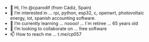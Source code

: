 - 👋 Hi, I’m @cparodif (from Cádiz, Spain)
- 👀 I’m interested in ... rpi, python, esp32, c, openwrt, photovoltaic energy, iot, spanish accounting software.
- 🌱 I’m currently learning ... noooo! ... I´m retiree ... 65 years old
- 💞️ I’m looking to collaborate on ... free software
- 📫 How to reach me ... t.me/cp057

<!---
cparodif/cparodif is a ✨ special ✨ repository because its `README.md` (this file) appears on your GitHub profile.
You can click the Preview link to take a look at your changes.
--->




